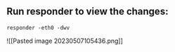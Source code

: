 
## Run responder to view the changes:

```kali linux
responder -eth0 -dwv
```

![[Pasted image 20230507105436.png]]


